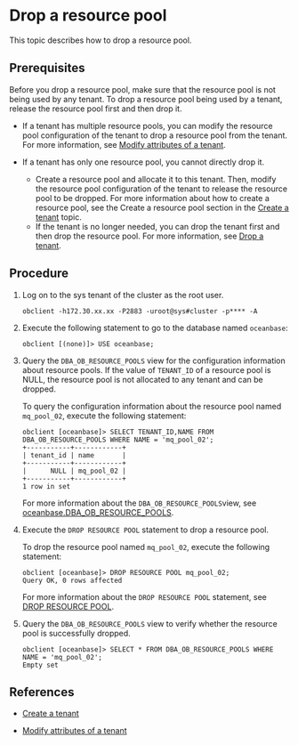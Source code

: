 # Drop a resource pool

This topic describes how to drop a resource pool.

## Prerequisites

Before you drop a resource pool, make sure that the resource pool is not being used by any tenant. To drop a resource pool being used by a tenant, release the resource pool first and then drop it.

* If a tenant has multiple resource pools, you can modify the resource pool configuration of the tenant to drop a resource pool from the tenant. For more information, see [Modify attributes of a tenant](10.modify-tenant-properties.md).

* If a tenant has only one resource pool, you cannot directly drop it.

   * Create a resource pool and allocate it to this tenant. Then, modify the resource pool configuration of the tenant to release the resource pool to be dropped. For more information about how to create a resource pool, see the Create a resource pool section in the [Create a tenant](3.create-tenant.md) topic.
   * If the tenant is no longer needed, you can drop the tenant first and then drop the resource pool. For more information, see [Drop a tenant](12.delete-tenant.md).

## Procedure

1. Log on to the sys tenant of the cluster as the root user.

   ```shell
   obclient -h172.30.xx.xx -P2883 -uroot@sys#cluster -p**** -A
   ```

2. Execute the following statement to go to the database named `oceanbase`:

   ```shell
   obclient [(none)]> USE oceanbase;
   ```

3. Query the `DBA_OB_RESOURCE_POOLS` view for the configuration information about resource pools. If the value of `TENANT_ID` of a resource pool is NULL, the resource pool is not allocated to any tenant and can be dropped.

   To query the configuration information about the resource pool named `mq_pool_02`, execute the following statement:

   ```shell
   obclient [oceanbase]> SELECT TENANT_ID,NAME FROM DBA_OB_RESOURCE_POOLS WHERE NAME = 'mq_pool_02';
   +-----------+------------+
   | tenant_id | name       |
   +-----------+------------+
   |      NULL | mq_pool_02 |
   +-----------+------------+
   1 row in set
   ```

   For more information about the `DBA_OB_RESOURCE_POOLS`view, see [oceanbase.DBA_OB_RESOURCE_POOLS](../../../7.reference/5.system-reference/4.system-overview-of-mysql-mode/2.dictionary-view-of-mysql-mode/47.oceanbase-dba_ob_resource_pools-of-mysql-mode.md).

4. Execute the `DROP RESOURCE POOL` statement to drop a resource pool.

   To drop the resource pool named `mq_pool_02`, execute the following statement:

   ```shell
   obclient [oceanbase]> DROP RESOURCE POOL mq_pool_02;
   Query OK, 0 rows affected
   ```

   For more information about the `DROP RESOURCE POOL` statement, see [DROP RESOURCE POOL](../../../7.reference/4.development-reference/1.sql-syntax/1.system-tenants/9.drop-resource-pool.md).

5. Query the `DBA_OB_RESOURCE_POOLS` view to verify whether the resource pool is successfully dropped.

   ```shell
   obclient [oceanbase]> SELECT * FROM DBA_OB_RESOURCE_POOLS WHERE NAME = 'mq_pool_02';
   Empty set
   ```

## References

* [Create a tenant](3.create-tenant.md)

* [Modify attributes of a tenant](10.modify-tenant-properties.md)

